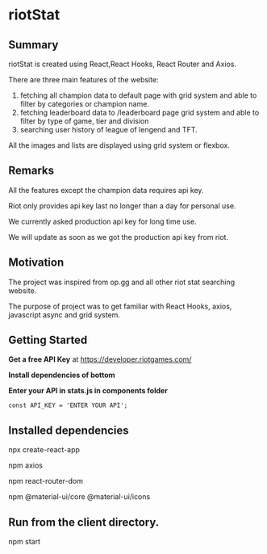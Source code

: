 # riotStat

## Summary

riotStat is created using React,React Hooks, React Router and Axios. 

There are three main features of the website: 

1. fetching all champion data to default page with grid system and able to filter by categories or champion name.
3. fetching leaderboard data to /leaderboard page grid system and able to filter by type of game, tier and division
2. searching user history of league of lengend and TFT.

All the images and lists are displayed using grid system or flexbox.

## Remarks

All the features except the champion data requires api key.

Riot only provides api key last no longer than a day for personal use.

We currently asked production api key for long time use.

We will update as soon as we got the production api key from riot.



## Motivation

The project was inspired from op.gg and all other riot stat searching website.

The purpose of project was to get familiar with React Hooks, axios, javascript async and grid system.


## Getting Started

**Get a free API Key** at https://developer.riotgames.com/

**Install dependencies of bottom**

**Enter your API in stats.js in components folder**
```
const API_KEY = 'ENTER YOUR API';
```



## Installed dependencies

npx create-react-app

npm axios

npm react-router-dom

npm @material-ui/core @material-ui/icons


## Run from the client directory.

npm start
